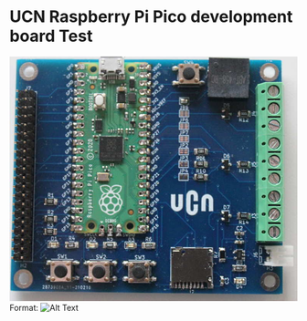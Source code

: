 # UCN Raspberry Pi Pico development board Test
![UCN_Board](./image/UCN_RP2_Board.JPG)
Format: ![Alt Text](url)
